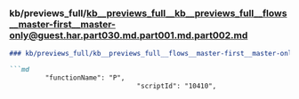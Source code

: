 ### kb/previews_full/kb__previews_full__kb__previews_full__flows__master-first__master-only@guest.har.part030.md.part001.md.part002.md

```md
### kb/previews_full/kb__previews_full__flows__master-first__master-only@guest.har.part030.md.part001.md (part 002)

```md
         "functionName": "P",
                                "scriptId": "10410",
          
```

```

```
